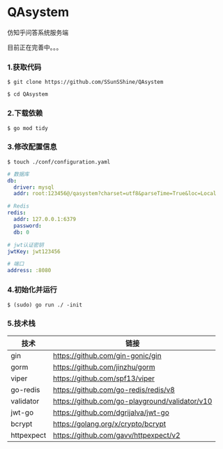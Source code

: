 # QAsystem

仿知乎问答系统服务端

目前正在完善中。。。

### 1.获取代码

```shell
$ git clone https://github.com/SSunSShine/QAsystem

$ cd QAsystem
```

### 2.下载依赖

```shell
$ go mod tidy
```

### 3.修改配置信息
```shell
$ touch ./conf/configuration.yaml
```

```yaml
# 数据库
db:
  driver: mysql
  addr: root:123456@/qasystem?charset=utf8&parseTime=True&loc=Local

# Redis
redis:
  addr: 127.0.0.1:6379
  password:
  db: 0

# jwt认证密钥
jwtKey: jwt123456

# 端口
address: :8080
```

### 4.初始化并运行

```shell
$ (sudo) go run ./ -init
```

### 5.技术栈

| 技术              | 链接                                                         |
| ----------------- | ------------------------------------------------------------ |
| gin               | https://github.com/gin-gonic/gin                             |
| gorm              | https://github.com/jinzhu/gorm                               |
| viper             | https://github.com/spf13/viper                               |
| go-redis          | https://github.com/go-redis/redis/v8                         |
| validator         | https://github.com/go-playground/validator/v10               |
| jwt-go            | https://github.com/dgrijalva/jwt-go                          |
| bcrypt            | https://golang.org/x/crypto/bcrypt                           |
| httpexpect        | https://github.com/gavv/httpexpect/v2                                |
